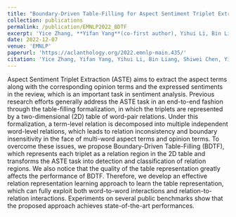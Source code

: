 ```yaml
---
title: "Boundary-Driven Table-Filling for Aspect Sentiment Triplet Extraction"
collection: publications
permalink: /publication/EMNLP2022_BDTF
excerpt: 'Yice Zhang, **Yifan Yang**(co-first author), Yihui Li, Bin Liang, Shiwei Chen, Yixue Dang, Min Yang, Ruifeng Xu'
date: 2022-12-07
venue: 'EMNLP'
paperurl: 'https://aclanthology.org/2022.emnlp-main.435/'
citation: 'Yice Zhang, Yifan Yang, Yihui Li, Bin Liang, Shiwei Chen, Yixue Dang, Min Yang, and Ruifeng Xu. 2022. Boundary-Driven Table-Filling for Aspect Sentiment Triplet Extraction. In Proceedings of the 2022 Conference on Empirical Methods in Natural Language Processing, pages 6485–6498, Abu Dhabi, United Arab Emirates. Association for Computational Linguistics.'
---
```


Aspect Sentiment Triplet Extraction (ASTE) aims to extract the aspect terms along with the corresponding opinion terms and the expressed sentiments in the review, which is an important task in sentiment analysis. Previous research efforts generally address the ASTE task in an end-to-end fashion through the table-filling formalization, in which the triplets are represented by a two-dimensional (2D) table of word-pair relations. Under this formalization, a term-level relation is decomposed into multiple independent word-level relations, which leads to relation inconsistency and boundary insensitivity in the face of multi-word aspect terms and opinion terms. To overcome these issues, we propose Boundary-Driven Table-Filling (BDTF), which represents each triplet as a relation region in the 2D table and transforms the ASTE task into detection and classification of relation regions. We also notice that the quality of the table representation greatly affects the performance of BDTF. Therefore, we develop an effective relation representation learning approach to learn the table representation, which can fully exploit both word-to-word interactions and relation-to-relation interactions. Experiments on several public benchmarks show that the proposed approach achieves state-of-the-art performances.
